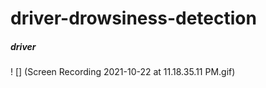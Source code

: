 # driver-drowsiness-detection
##### driver


! [] (Screen Recording 2021-10-22 at 11.18.35.11 PM.gif)
